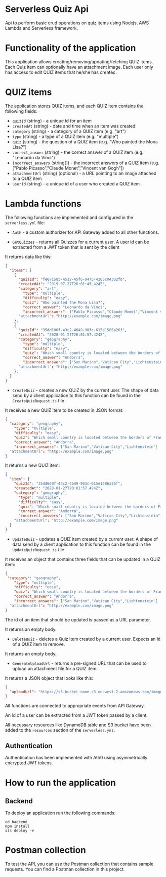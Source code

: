 # Serverless Quiz Api

Api to perform basic crud operations on quiz items using  Nodejs, AWS Lambda and Serverless framework.

# Functionality of the application

This application allows creating/removing/updating/fetching QUIZ items. Each Quiz item can optionally have an attachment image. Each user only has access to edit QUIZ items that he/she has created.

# QUIZ items

The application stores QUIZ items, and each QUIZ item contains the following fields:

* `quizId` (string) - a unique id for an item
* `createdAt` (string) - date and time when an item was created
* `category` (string) - a category of a QUIZ item (e.g. "art")
* `type` (string) - a type of a QUIZ item (e.g. "multiple")
* `quiz` (string) - the question of a QUIZ item (e.g. "Who painted the Mona Lisa?")
* `correct_answer` (string) - the correct answer of a QUIZ item (e.g. "Leonardo da Vinci")
* `incorrect_answers` (string[]) - the incorrect answers of a QUIZ item (e.g. ["Pablo Picasso","Claude Monet","Vincent van Gogh"])
* `attachmentUrl` (string) (optional) - a URL pointing to an image attached to a QUIZ item
* `userId` (string) - a unique id of a user who created a QUIZ item

# Lambda functions 

The following functions are implemented and configured in the `serverless.yml` file:

* `Auth` - a custom authorizer for API Gateway added to all other functions.

* `GetQuizzes` - returns all Quizzes for a current user. A user id can be extracted from a JWT token that is sent by the client

It returns data like this:

```json
{
  "items": [
    {
      "quizId": "fe671583-4512-45f6-9475-4265c04362fb",
      "createdAt": "2019-07-27T20:01:45.424Z",
      "category": "art",
	    "type": "multiple",
	    "difficulty": "easy",
	    "quiz": "Who painted the Mona Lisa?",
	    "correct_answer": "Leonardo da Vinci",
	    "incorrect_answers": ["Pablo Picasso","Claude Monet","Vincent van Gogh"]
      "attachmentUrl": "http://example.com/image.png"
    },
    {
      "quizId": "35dd600f-43c2-4649-903c-615e1586a26f",
      "createdAt": "2020-01-27T20:01:57.424Z",
      "category": "geography",
	    "type": "multiple",
	    "difficulty": "easy",
	    "quiz": "Which small country is located between the borders of France and Spain?",
	    "correct_answer": "Andorra",
	    "incorrect_answers": ["San Marino","Vatican City","Lichtenstein"]
      "attachmentUrl": "http://example.com/image.png"
    },
  ]
}
```

* `CreateQuiz` - creates a new QUIZ by the current user. The shape of data send by a client application to this function can be found in the `CreateQuizRequest.ts` file

It receives a new QUIZ item to be created in JSON format:

```json
{
  "category": "geography",
	"type": "multiple",
	"difficulty": "easy",
	"quiz": "Which small country is located between the borders of France and Spain?",
	"correct_answer": "Andorra",
	"incorrect_answers": ["San Marino","Vatican City","Lichtenstein"]
  "attachmentUrl": "http://example.com/image.png"
}
```

It returns a new QUIZ item:

```json
{
  "item": {
    "quizId": "35dd600f-43c2-4649-903c-615e1586a26f",
    "createdAt": "2020-01-27T20:01:57.424Z",
    "category": "geography",
	  "type": "multiple",
	  "difficulty": "easy",
	  "quiz": "Which small country is located between the borders of France and Spain?",
	  "correct_answer": "Andorra",
	  "incorrect_answers": ["San Marino","Vatican City","Lichtenstein"]
    "attachmentUrl": "http://example.com/image.png"
  }
}
```

* `UpdateQuiz` - updates a QUIZ item created by a current user. A shape of data send by a client application to this function can be found in the `UpdateQuizRequest.ts` file

It receives an object that contains three fields that can be updated in a QUIZ item:

```json
{
 "category": "geography",
	"type": "multiple",
	"difficulty": "easy",
	"quiz": "Which small country is located between the borders of France and Spain?",
	"correct_answer": "Andorra",
	"incorrect_answers": ["San Marino","Vatican City","Lichtenstein"]
  "attachmentUrl": "http://example.com/image.png"
}
```

The id of an item that should be updated is passed as a URL parameter.

It returns an empty body.

* `DeleteQuiz` - deletes a Quiz item created by a current user. Expects an id of a QUIZ item to remove.

It returns an empty body.

* `GenerateUploadUrl` - returns a pre-signed URL that can be used to upload an attachment file for a QUIZ item.

It returns a JSON object that looks like this:

```json
{
  "uploadUrl": "https://s3-bucket-name.s3.eu-west-2.amazonaws.com/image.png"
}
```

All functions are connected to appropriate events from API Gateway.

An id of a user can be extracted from a JWT token passed by a client.

All necessary resources like DynamoDB table and S3 bucket have been added to the `resources` section of the `serverless.yml`.

## Authentication

Authentication has been implemented with Ath0 using asymmetrically encrypted JWT tokens.

# How to run the application

## Backend

To deploy an application run the following commands:

```
cd backend
npm install
sls deploy -v
```

# Postman collection

To test the API, you can use the Postman collection that contains sample requests. You can find a Postman collection in this project.

